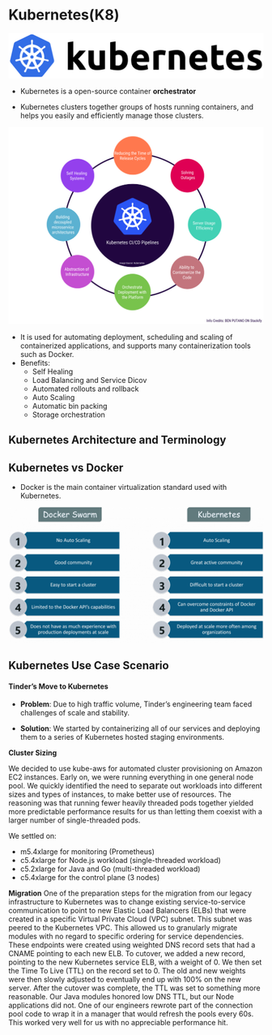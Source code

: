 # Kubernetes(K8)
![logo](img/1280px-Kubernetes_logo.svg.png)

- Kubernetes is a open-source container **orchestrator** 

- Kubernetes clusters together groups of hosts running containers, and helps you easily and efficiently manage those clusters.

![benefits](img/1_7-7S7GY_LMvAVlXVUt5JiQ.png)

- It is used for automating deployment, scheduling and scaling of containerized applications, and supports many containerization tools such as Docker.
- Benefits:
    - Self Healing
    - Load Balancing and Service Dicov 
    - Automated rollouts and rollback
    - Auto Scaling 
    - Automatic bin packing 
    - Storage orchestration 

## Kubernetes Architecture and Terminology 


## Kubernetes vs Docker

- Docker is the main container virtualization standard used with Kubernetes.

![dockervsk8](img/kubernetes-vs-docker-swarm-explained-1024x544.png)

## Kubernetes Use Case Scenario 

#### Tinder’s Move to Kubernetes
- **Problem**:
Due to high traffic volume, Tinder’s engineering team faced challenges of scale and stability.  

- **Solution**:
We started by containerizing all of our services and deploying them to a series of Kubernetes hosted staging environments.

**Cluster Sizing**

We decided to use kube-aws for automated cluster provisioning on Amazon EC2 instances. Early on, we were running everything in one general node pool. We quickly identified the need to separate out workloads into different sizes and types of instances, to make better use of resources. The reasoning was that running fewer heavily threaded pods together yielded more predictable performance results for us than letting them coexist with a larger number of single-threaded pods.

We settled on:
- m5.4xlarge for monitoring (Prometheus)
- c5.4xlarge for Node.js workload (single-threaded workload)
- c5.2xlarge for Java and Go (multi-threaded workload)
- c5.4xlarge for the control plane (3 nodes)

**Migration**
One of the preparation steps for the migration from our legacy infrastructure to Kubernetes was to change existing service-to-service communication to point to new Elastic Load Balancers (ELBs) that were created in a specific Virtual Private Cloud (VPC) subnet. This subnet was peered to the Kubernetes VPC. This allowed us to granularly migrate modules with no regard to specific ordering for service dependencies.
These endpoints were created using weighted DNS record sets that had a CNAME pointing to each new ELB. To cutover, we added a new record, pointing to the new Kubernetes service ELB, with a weight of 0. We then set the Time To Live (TTL) on the record set to 0. The old and new weights were then slowly adjusted to eventually end up with 100% on the new server. After the cutover was complete, the TTL was set to something more reasonable.
Our Java modules honored low DNS TTL, but our Node applications did not. One of our engineers rewrote part of the connection pool code to wrap it in a manager that would refresh the pools every 60s. This worked very well for us with no appreciable performance hit.

